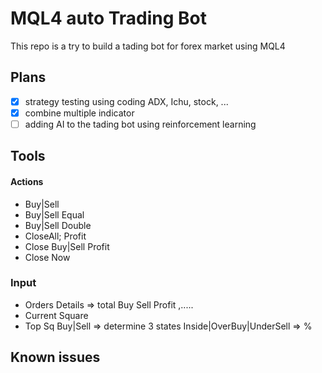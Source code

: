 # MQL4 auto Trading Bot
This repo is a try to build a tading bot for forex market using MQL4

## Plans
- [x] strategy testing using coding ADX, Ichu, stock, ... 
- [x] combine multiple indicator
- [ ] adding AI to the tading bot using reinforcement learning 

## Tools

#### Actions  
- Buy|Sell
- Buy|Sell Equal
- Buy|Sell Double
- CloseAll; Profit
- Close Buy|Sell Profit
- Close Now

### Input
- Orders Details => total Buy Sell Profit  ,.....
- Current Square
- Top Sq Buy|Sell => determine 3 states Inside|OverBuy|UnderSell => % 

## Known issues
